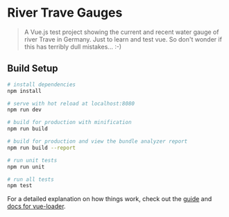 # River Trave Gauges

> A Vue.js test project showing the current and recent water gauge of river Trave in Germany.
> Just to learn and test vue.
> So don't wonder if this has terribly dull mistakes... :-)

## Build Setup

``` bash
# install dependencies
npm install

# serve with hot reload at localhost:8080
npm run dev

# build for production with minification
npm run build

# build for production and view the bundle analyzer report
npm run build --report

# run unit tests
npm run unit

# run all tests
npm test
```

For a detailed explanation on how things work, check out the [guide](http://vuejs-templates.github.io/webpack/) and [docs for vue-loader](http://vuejs.github.io/vue-loader).
